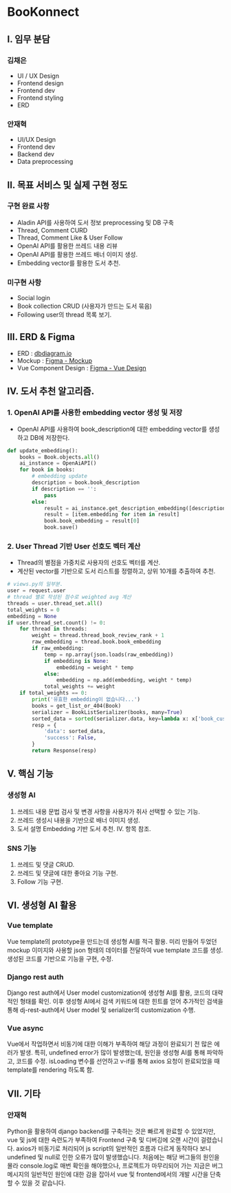 # BooKonnect

## I. 임무 분담
### 김채은
- UI / UX Design
- Frontend design
- Frontend dev
- Frontend styling
- ERD
### 안재혁
- UI/UX Design
- Frontend dev
- Backend dev
- Data preprocessing

## II. 목표 서비스 및 실제 구현 정도
### 구현 완료 사항
- Aladin API를 사용하여 도서 정보 preprocessing 및 DB 구축
- Thread, Comment CURD
- Thread, Comment Like & User Follow
- OpenAI API를 활용한 쓰레드 내용 리뷰
- OpenAI API를 활용한 쓰레드 배너 이미지 생성.
- Embedding vector를 활용한 도서 추천.
### 미구현 사항
- Social login
- Book collection CRUD (사용자가 만드는 도서 묶음)
- Following user의 thread 목록 보기.

## III. ERD & Figma
- ERD : [dbdiagram.io](https://dbdiagram.io/d/BooKonnect-682d89d5b9f7446da3781e24)
- Mockup : [Figma - Mockup](https://www.figma.com/design/KOCRExKa4dtO6s1nEGjOuw/UI-UX-Design?node-id=28-2127&t=wRG9Xoe8DMNUYKqY-1)
- Vue Component Design : [Figma - Vue Design](https://www.figma.com/board/3OZRecDrvzWPQshV8xvya0/Vue-Design?node-id=0-1&t=5wAuDjYbcsEQZY8Z-1)

## IV. 도서 추천 알고리즘.
### 1. OpenAI API를 사용한 embedding vector 생성 및 저장
- OpenAI API를 사용하여 book_description에 대한 embedding vector를 생성하고 DB에 저장한다.
```python
def update_embedding():
    books = Book.objects.all()
    ai_instance = OpenAiAPI()
    for book in books:
        # embedding update
        description = book.book_description
        if description == '':
            pass
        else:
            result = ai_instance.get_description_embedding([description])
            result = [item.embedding for item in result]
            book.book_embedding = result[0]
            book.save()
```
### 2. User Thread 기반 User 선호도 벡터 계산
- Thread의 별점을 가중치로 사용자의 선호도 벡터를 계산.
- 계산된 vector를 기반으로 도서 리스트를 정렬하고, 상위 10개를 추출하여 추천.
```python
# views.py의 일부분.
user = request.user
# thread 별로 작성된 점수로 weighted avg 계산
threads = user.thread_set.all()
total_weights = 0
embedding = None
if user.thread_set.count() != 0:
    for thread in threads:
        weight = thread.thread_book_review_rank + 1
        raw_embedding = thread.book.book_embedding
        if raw_embedding:
            temp = np.array(json.loads(raw_embedding))
            if embedding is None:
                embedding = weight * temp
            else:
                embedding = np.add(embedding, weight * temp)
            total_weights += weight
    if total_weights == 0:
        print('유효한 embedding이 없습니다...')
        books = get_list_or_404(Book)
        serializer = BookListSerializer(books, many=True)
        sorted_data = sorted(serializer.data, key=lambda x: x['book_customer_review_rank'])
        resp = {
            'data': sorted_data,
            'success': False,
        }
        return Response(resp)
```

## V. 핵심 기능
### 생성형 AI
1. 쓰레드 내용 문법 검사 및 변경 사항을 사용자가 취사 선택할 수 있는 기능.
2. 쓰레드 생성시 내용을 기반으로 배너 이미지 생성.
3. 도서 설명 Embedding 기반 도서 추천. IV. 항목 참조.

### SNS 기능
1. 쓰레드 및 댓글 CRUD.
2. 쓰레드 및 댓글에 대한 좋아요 기능 구현.
3. Follow 기능 구현.

## VI. 생성형 AI 활용
### Vue template
Vue template의 prototype을 만드는데 생성형 AI를 적극 활용. 미리 만들어 두었던 mockup 이미지와 사용할 json 형태의 데이터를 전달하여 vue template 코드를 생성. 생성된 코드를 기반으로 기능을 구현, 수정.

### Django rest auth
Django rest auth에서 User model customization에 생성형 AI를 활용, 코드의 대략적인 형태를 확인. 이후 생성형 AI에서 검색 키워드에 대한 힌트를 얻어 추가적인 검색을 통해 dj-rest-auth에서 User model 및 serializer의 customization 수행.

### Vue async
Vue에서 작업하면서 비동기에 대한 이해가 부족하여 해당 과정이 완료되기 전 많은 에러가 발생. 특히, undefined error가 많이 발생했는데, 원인을 생성형 AI를 통해 파악하고, 코드를 수정. isLoading 변수를 선언하고 v-if를 통해 axios 요청이 완료되었을 때 template를 rendering 하도록 함.

## VII. 기타
### 안재혁
Python을 활용하여 django backend를 구축하는 것은 빠르게 완료할 수 있었지만, vue 및 js에 대한 숙련도가 부족하여 Frontend 구축 및 디버깅에 오랜 시간이 걸렸습니다. axios가 비동기로 처리되어 js script의 일반적인 흐름과 다르게 동작하다 보니 undefined 및 null로 인한 오류가 많이 발생했습니다. 처음에는 해당 버그들의 원인을 몰라 console.log로 매번 확인을 해야했으나, 프로젝트가 마무리되어 가는 지금은 버그 메시지의 일반적인 원인에 대한 감을 잡아서 vue 및 frontend에서의 개발 시간을 단축할 수 있을 것 같습니다.